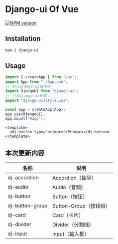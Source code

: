 # Django-ui Of Vue

[![NPM version](https://img.shields.io/npm/v/django-ui.svg)](https://npmjs.org/package/django-ui)

## Installation

```sh
npm i django-ui
```

## Usage

```js
import { createApp } from "vue";
import App from "./App.vue";
// 引入django-ui组件库
import DjangoUI from "django-ui";
// 引入django-ui样式
import "django-ui/style.css";

const app = createApp(App);
app.use(DjangoUI);
app.mount("#app");
```

```vue
<template>
  <dj-button type="primary">Primary</dj-button>
</template>
```

## 本次更新内容

| 名称            | 说明                   |
| --------------- | ---------------------- |
| dj-accordion    | Accordion（抽屉）      |
| dj-audio        | Audio（音频）          |
| dj-button       | Button（按钮）         |
| dj-button-group | Button-Group（按钮组） |
| dj-card         | Card（卡片）           |
| dj-divider      | Divider（分割线）      |
| dj-input        | Input（输入框）        |
